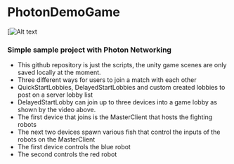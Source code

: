 # PhotonDemoGame

[![Alt text](https://drive.google.com/open?id=1-FIfsiixfWvXRVazHecsTeAXXr2geKDs)


### Simple sample project with Photon Networking
* This github repository is just the scripts, the unity game scenes are only saved locally at the moment.
* Three different ways for users to join a match with each other
* QuickStartLobbies, DelayedStartLobbies and custom created lobbies to post on a server lobby list
* DelayedStartLobby can join up to three devices into a game lobby as shown by the video above.
* The first device that joins is the MasterClient that hosts the fighting robots
* The next two devices spawn various fish that control the inputs of the robots on the MasterClient
* The first device controls the blue robot
* The second controls the red robot

